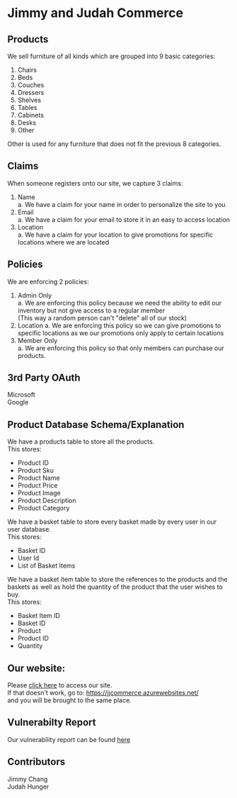 # Jimmy and Judah Commerce 

## Products
We sell furniture of all kinds which are grouped into 9 basic categories:  
1. Chairs  
2. Beds  
3. Couches  
4. Dressers  
5. Shelves  
6. Tables  
7. Cabinets
8. Desks
9. Other  

Other is used for any furniture that does not fit the previous 8 categories.  

## Claims
When someone registers onto our site, we capture 3 claims:  
1. Name  
a. We have a claim for your name in order to personalize the site to you  
2. Email  
a. We have a claim for your email to store it in an easy to access location  
3. Location  
a. We have a claim for your location to give promotions for specific locations where we are located  

## Policies
We are enforcing 2 policies:  
1. Admin Only  
a. We are enforcing this policy because we need the ability to edit our inventory 
but not give access to a regular member  
(This way a random person can't "delete" all of our stock)  
2. Location
a. We are enforcing this policy so we can give promotions to specific locations 
as we our promotions only apply to certain locations  
3. Member Only  
a. We are enforcing this policy so that only members can purchase our products.  

## 3rd Party OAuth  
Microsoft  
Google  

## Product Database Schema/Explanation  
We have a products table to store all the products.  
This stores:  
  -  Product ID  
  -  Product Sku  
  -  Product Name  
  -  Product Price  
  -  Product Image  
  -  Product Description  
  -  Product Category  

We have a basket table to store every basket made by every user in our user database.  
This stores:  
  -  Basket ID  
  -  User Id  
  -  List of Basket Items  

We have a basket item table to store the references to the products and the baskets 
as well as hold the quantity of the product that the user wishes to buy.  
This stores:  
  -  Basket Item ID
  -  Basket ID  
  -  Product  
  -  Product ID
  -  Quantity  

## Our website:  
Please [click here](https://jjcommerce.azurewebsites.net/) to access our site.  
If that doesn't work, go to: 
https://jjcommerce.azurewebsites.net/  
and you will be brought to the same place.  

## Vulnerabilty Report  
Our vulnerability report can be found [here](Vulnerability-Report.md)  

## Contributors
Jimmy Chang  
Judah Hunger  
